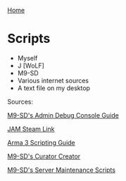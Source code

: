 [Home](readme.md)
# Scripts
* Myself
* J [WoLF]
* M9-SD
* Various internet sources
* A text file on my desktop

Sources: 

[M9-SD's Admin Debug Console Guide](https://steamcommunity.com/sharedfiles/filedetails/?id=1171786823)

[JAM Steam Link](https://steamcommunity.com/sharedfiles/filedetails/?id=1302741121)

[Arma 3 Scripting Guide](https://steamcommunity.com/sharedfiles/filedetails/?id=1635452218)

[M9-SD's Curator Creator](https://steamcommunity.com/sharedfiles/filedetails/?id=1909355722)

[M9-SD's Server Maintenance Scripts](https://steamcommunity.com/sharedfiles/filedetails/?id=1577345607)
